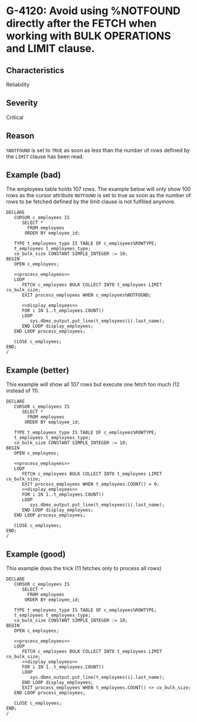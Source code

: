 # G-4120: Avoid using %NOTFOUND directly after the FETCH when working with BULK OPERATIONS and LIMIT clause. 

## Characteristics

Reliability

## Severity

Critical

## Reason

`%NOTFOUND` is set to `TRUE` as soon as less than the number of rows defined by the `LIMIT` clause has been read.

## Example (bad)

The employees table holds 107 rows. The example below will only show 100 rows as the cursor attribute `NOTFOUND` is set to true as soon as the number of rows to be fetched defined by the limit clause is not fulfilled anymore.

```
DECLARE
   CURSOR c_employees IS 
      SELECT *
        FROM employees
       ORDER BY employee_id;

   TYPE t_employees_type IS TABLE OF c_employees%ROWTYPE;
   t_employees t_employees_type;
   co_bulk_size CONSTANT SIMPLE_INTEGER := 10;
BEGIN
   OPEN c_employees;
   
   <<process_employees>>
   LOOP
      FETCH c_employees BULK COLLECT INTO t_employees LIMIT co_bulk_size;
      EXIT process_employees WHEN c_employees%NOTFOUND;

      <<display_employees>>
      FOR i IN 1..t_employees.COUNT()
      LOOP
         sys.dbms_output.put_line(t_employees(i).last_name);
      END LOOP display_employees;
   END LOOP process_employees;

   CLOSE c_employees;
END;
/
```

## Example (better)

This example will show all 107 rows but execute one fetch too much (12 instead of 11).

```
DECLARE
   CURSOR c_employees IS 
      SELECT *
        FROM employees
       ORDER BY employee_id;

   TYPE t_employees_type IS TABLE OF c_employees%ROWTYPE;
   t_employees t_employees_type;
   co_bulk_size CONSTANT SIMPLE_INTEGER := 10;
BEGIN
   OPEN c_employees;
   
   <<process_employees>>
   LOOP
      FETCH c_employees BULK COLLECT INTO t_employees LIMIT co_bulk_size;
      EXIT process_employees WHEN t_employees.COUNT() = 0;
      <<display_employees>>
      FOR i IN 1..t_employees.COUNT()
      LOOP
         sys.dbms_output.put_line(t_employees(i).last_name);
      END LOOP display_employees;
   END LOOP process_employees;
   
   CLOSE c_employees;
END;
/
```

## Example (good)

This example does the trick (11 fetches only to process all rows)

```
DECLARE
   CURSOR c_employees IS 
      SELECT *
        FROM employees
       ORDER BY employee_id;

   TYPE t_employees_type IS TABLE OF c_employees%ROWTYPE;
   t_employees t_employees_type;
   co_bulk_size CONSTANT SIMPLE_INTEGER := 10;
BEGIN
   OPEN c_employees;
   
   <<process_employees>>
   LOOP
      FETCH c_employees BULK COLLECT INTO t_employees LIMIT co_bulk_size;
      <<display_employees>>
      FOR i IN 1..t_employees.COUNT()
      LOOP
         sys.dbms_output.put_line(t_employees(i).last_name);
      END LOOP display_employees;
      EXIT process_employees WHEN t_employees.COUNT() <> co_bulk_size;
   END LOOP process_employees;
   
   CLOSE c_employees;
END;
/
```